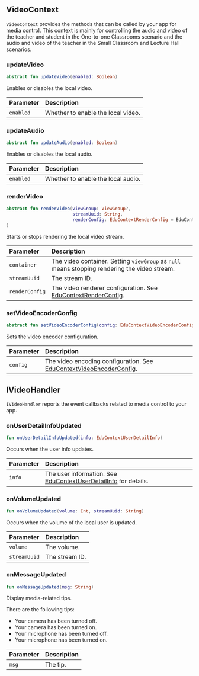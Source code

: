 ## VideoContext

`VideoContext` provides the methods that can be called by your app for media control. This context is mainly for controlling the audio and video of the teacher and student in the One-to-one Classrooms scenario and the audio and video of the teacher in the Small Classroom and Lecture Hall scenarios.

### updateVideo

```kotlin
abstract fun updateVideo(enabled: Boolean)
```

Enables or disables the local video.

| Parameter | Description |
| :-------- | :----------------- |
| `enabled` | Whether to enable the local video. |

### updateAudio

```kotlin
abstract fun updateAudio(enabled: Boolean)
```

Enables or disables the local audio.

| Parameter | Description |
| :-------- | :----------------- |
| `enabled` | Whether to enable the local audio. |

### renderVideo

```kotlin
abstract fun renderVideo(viewGroup: ViewGroup?,
                         streamUuid: String,
                         renderConfig: EduContextRenderConfig = EduContextRenderConfig()
)
```

Starts or stops rendering the local video stream.

| Parameter | Description |
| :------------- | :----------------------------------------------------------- |
| `container` | The video container. Setting `viewGroup` as `null` means stopping rendering the video stream. |
| `streamUuid` | The stream ID. |
| `renderConfig` | The video renderer configuration. See [EduContextRenderConfig](/en/agora-class/edu_context_api_ref_android_type_def?platform=Android#educontextrenderconfig). |

### setVideoEncoderConfig

```kotlin
abstract fun setVideoEncoderConfig(config: EduContextVideoEncoderConfig)
```

Sets the video encoder configuration.

| Parameter | Description |
| :------- | :----------------------------------------------------------- |
| `config` | The video encoding configuration. See [EduContextVideoEncoderConfig](/en/agora-class/edu_context_api_ref_android_type_def?platform=Android#educontextvideoencoderconfig). |

## IVideoHandler

`IVideoHandler` reports the event callbacks related to media control to your app.

### onUserDetailInfoUpdated

```kotlin
fun onUserDetailInfoUpdated(info: EduContextUserDetailInfo)
```

Occurs when the user info updates.

| Parameter | Description |
| :----- | :----------------------------------------------------------- |
| `info` | The user information. See [EduContextUserDetailInfo](/en/agora-class/edu_context_api_ref_android_type_def?platform=Android#educontextuserdetailinfo) for details. |

### onVolumeUpdated

```kotlin
fun onVolumeUpdated(volume: Int, streamUuid: String)
```

Occurs when the volume of the local user is updated.

| Parameter | Description |
| :----------- | :------ |
| `volume` | The volume. |
| `streamUuid` | The stream ID. |

### onMessageUpdated

```kotlin
fun onMessageUpdated(msg: String)
```

Display media-related tips.

There are the following tips:

- Your camera has been turned off.
- Your camera has been turned on.
- Your microphone has been turned off.
- Your microphone has been turned on.

| Parameter | Description |
| :---- | :--------- |
| `msg` | The tip. |

